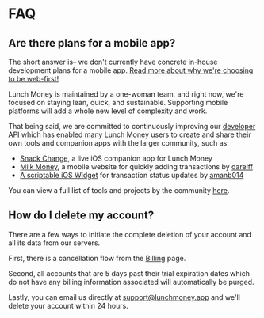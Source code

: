 # FAQ

## Are there plans for a mobile app?

The short answer is– we don't currently have concrete in-house development plans for a mobile app. [Read more about why we're choosing to be web-first!](https://lunchmoney.app/features/web-first)

Lunch Money is maintained by a one-woman team, and right now, we're focused on staying lean, quick, and sustainable. Supporting mobile platforms will add a whole new level of complexity and work.

That being said, we are committed to continuously improving our [developer API ](https://developers.lunchmoney.app)which has enabled many Lunch Money users to create and share their own tools and companion apps with the larger community, such as:

* [Snack Change](https://apps.apple.com/us/app/snack-change/id1557614640), a live iOS companion app for Lunch Money
* [Milk Money](https://milkmoney.club/), a mobile website for quickly adding transactions by [dareiff](https://github.com/dareiff)
* [A scriptable iOS Widget](https://github.com/amanb014/lunch-money-widget) for transaction status updates by [amanb014](https://github.com/amanb014)

You can view a full list of tools and projects by the community [here](https://lunchmoney.dev/#awesome-projects).&#x20;

## How do I delete my account?

There are a few ways to initiate the complete deletion of your account and all its data from our servers.

First, there is a cancellation flow from the [Billing](https://my.lunchmoney.app/billing) page.&#x20;

Second, all accounts that are 5 days past their trial expiration dates which do not have any billing information associated will automatically be purged.

Lastly, you can email us directly at support@lunchmoney.app and we'll delete your account within 24 hours.
